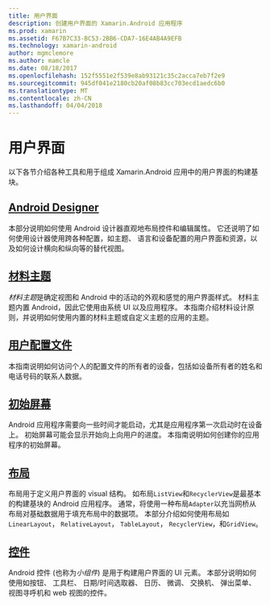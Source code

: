 ```yaml
---
title: 用户界面
description: 创建用户界面的 Xamarin.Android 应用程序
ms.prod: xamarin
ms.assetid: F67B7C33-BC53-2BB6-CDA7-16E4AB4A9EFB
ms.technology: xamarin-android
author: mgmclemore
ms.author: mamcle
ms.date: 08/18/2017
ms.openlocfilehash: 152f5551e2f539e8ab93121c35c2acca7eb7f2e9
ms.sourcegitcommit: 945df041e2180cb20af08b83cc703ecd1aedc6b0
ms.translationtype: MT
ms.contentlocale: zh-CN
ms.lasthandoff: 04/04/2018
---
```

# <a name="user-interface"></a>用户界面

以下各节介绍各种工具和用于组成 Xamarin.Android 应用中的用户界面的构建基块。

## <a name="android-designerandroiduser-interfaceandroid-designerindexmd"></a>[Android Designer](~/android/user-interface/android-designer/index.md)

本部分说明如何使用 Android 设计器直观地布局控件和编辑属性。 它还说明了如何使用设计器使用跨各种配置，如主题、 语言和设备配置的用户界面和资源，以及如何设计横向和纵向等的替代视图。

## <a name="material-themeandroiduser-interfacematerial-thememd"></a>[材料主题](~/android/user-interface/material-theme.md)

*材料主题*是确定视图和 Android 中的活动的外观和感觉的用户界面样式。 材料主题内置 Android，因此它使用由系统 UI 以及应用程序。 本指南介绍材料设计原则，并说明如何使用内置的材料主题或自定义主题的应用的主题。

## <a name="user-profileandroiduser-interfaceuser-profilemd"></a>[用户配置文件](~/android/user-interface/user-profile.md)

本指南说明如何访问个人的配置文件的所有者的设备，包括如设备所有者的姓名和电话号码的联系人数据。

## <a name="splash-screenandroiduser-interfacesplash-screenmd"></a>[初始屏幕](~/android/user-interface/splash-screen.md)

Android 应用程序需要向一些时间才能启动，尤其是应用程序第一次启动时在设备上。 初始屏幕可能会显示开始向上向用户的进度。 本指南说明如何创建你的应用程序的初始屏幕。

## <a name="layoutsandroiduser-interfacelayoutsindexmd"></a>[布局](~/android/user-interface/layouts/index.md)

布局用于定义用户界面的 visual 结构。
如布局`ListView`和`RecyclerView`是最基本的构建基块的 Android 应用程序。 通常，将使用一种布局`Adapter`以充当网桥从布局对基础数据用于填充布局中的数据项。 本部分介绍如何使用布局如`LinearLayout`， `RelativeLayout`， `TableLayout`， `RecyclerView`，和`GridView`。

## <a name="controlsandroiduser-interfacecontrolsindexmd"></a>[控件](~/android/user-interface/controls/index.md)

Android 控件 (也称为*小组件*) 是用于构建用户界面的 UI 元素。 本部分说明如何使用如按钮、 工具栏、 日期/时间选取器、 日历、 微调、 交换机、 弹出菜单、 视图寻呼机和 web 视图的控件。

